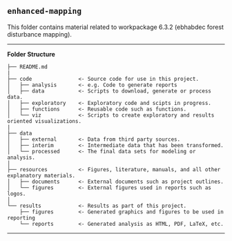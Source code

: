 ## `enhanced-mapping`

This folder contains material related to workpackage 6.3.2 (ebhabdec forest disturbance mapping).

--------

__Folder Structure__


    ├── README.md          
    |
    ├── code               <- Source code for use in this project.
    │   ├── analysis       <- e.g. Code to generate reports 
    │   ├── data           <- Scripts to download, generate or process data.
    │   ├── exploratory    <- Exploratory code and scipts in progress.
    │   ├── functions      <- Reusable code such as functions.
    │   └── viz            <- Scripts to create exploratory and results oriented visualizations.
    |
    ├── data
    │   ├── external       <- Data from third party sources.
    │   ├── interim        <- Intermediate data that has been transformed.
    │   └── processed      <- The final data sets for modeling or analysis.
    │
    ├── resources          <- Figures, literature, manuals, and all other explanatory materials.
    │   ├── documents      <- External documents such as project outlines. 
    │   └── figures        <- External figures used in reports such as logos.
    │
    └── results            <- Results as part of this project.
        ├── figures        <- Generated graphics and figures to be used in reporting 
        └── reports        <- Generated analysis as HTML, PDF, LaTeX, etc.


--------


